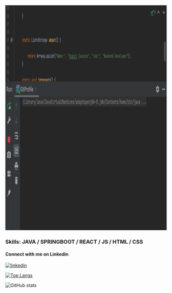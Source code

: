 
<img src='https://github.com/rcousins89/rcousins89/blob/main/Hnet-image.gif' height=700px width=1000px>



### Skills: JAVA / SPRINGBOOT / REACT / JS / HTML / CSS


#### Connect with me on Linkedin
[<img src='https://cdn.jsdelivr.net/npm/simple-icons@3.0.1/icons/linkedin.svg' alt='linkedin' height='40'>](https://www.linkedin.com/in/https://www.linkedin.com/in/ruairi-cousins//)  

[![Top Langs](https://github-readme-stats.vercel.app/api/top-langs/?username=rcousins89)](https://github.com/anuraghazra/github-readme-stats)

![GitHub stats](https://github-readme-stats.vercel.app/api?username=rcousins89&show_icons=true&count_private=true)  

